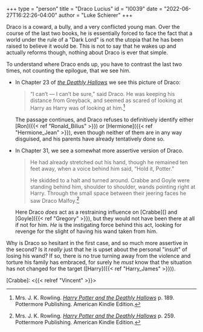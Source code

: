 +++
type = "person"
title = "Draco Lucius"
id = "I0039"
date = "2022-06-27T16:22:26-04:00"
author = "Luke Schierer"
+++

Draco is a coward, a bully, and a very conflicted young man.  Over the course of
the last two books, he is essentially forced to face the fact that a world under
the rule of a "Dark Lord" is not the utopia that he has been raised to believe
it would be.  This is not to say that he wakes up and actually reforms though,
nothing about Draco is ever that simple.

To understand where Draco ends up, you have to contrast the last two times, not
counting the epilogue, that we see him.

* In Chapter 23 of _[the Deathly Hallows][HPDH1]_ we see this picture of Draco:

  > “I can’t — I can’t be sure,” said Draco. He was keeping his distance from
  > Greyback, and seemed as scared of looking at Harry as Harry was of looking
  > at him.[^211025-2]

  The passage continues, and Draco refuses to definitively identify either
  [Ron]({{< ref "Ronald_Bilius" >}}) or [Hermione]({{< ref "Hermione_Jean" >}}), 
  even though neither of them are in any way disguised, and his parents have
  already tentatively done so.
* In Chapter 31, we see a somewhat more assertive version of Draco.

  > He had already stretched out his hand, though he remained ten feet away,
  > when a voice behind him said, “Hold it, Potter.”
  >
  > He skidded to a halt and turned around. Crabbe and Goyle were standing
  > behind him, shoulder to shoulder, wands pointing right at Harry. Through the
  > small space between their jeering faces he saw Draco Malfoy.[^211025-3]

  Here Draco *does* act as a restraining influence on [Crabbe][] and [Goyle]({{< ref "Gregory" >}}), but they would not have been there at all
  if not for him.  *He* is the instigating force behind this act, looking for
  revenge for the slight of having his wand taken from him.

Why is Draco so hesitant in the first case, and so much more assertive in the
second?  Is it *really* just that he is upset about the personal "insult" of
losing his wand?  If so, there is no true turning away from the violence and
torture his family has embraced, for surely he *must* know that the situation has
not changed for the target ([Harry]({{< ref "Harry_James" >}})).

[^211025-3]: Mrs. J. K. Rowling.
    _[Harry Potter and the Deathly Hallows][HPDH3]_
    p. 259. Pottermore Publishing. American Kindle Edition.

[^211025-2]: Mrs. J. K. Rowling.
    _[Harry Potter and the Deathly Hallows][HPDH2]_
    p. 189. Pottermore Publishing. American Kindle Edition.

[HPDH1]: https://www.goodreads.com/book/show/136251.Harry_Potter_and_the_Deathly_Hallows

[HPDH2]: https://www.goodreads.com/book/show/136251.Harry_Potter_and_the_Deathly_Hallows

[HPDH3]: https://www.goodreads.com/book/show/136251.Harry_Potter_and_the_Deathly_Hallows

[Crabbe]: <{{< relref "Vincent" >}}>

